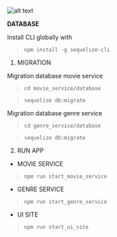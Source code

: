 ![alt text](https://cdn.rawgit.com/rikkeisoft-dn/microservice_nodejs/8eedf4d7/ui_site/public/img/movie_microservice.png
)

**DATABASE**

Install CLI globally with

> ``npm install -g sequelize-cli``

 1. MIGRATION

Migration database movie service

> ``cd movie_service/database``

> ``sequelize db:migrate``

Migration database genre service

> ``cd genre_service/database``

> ``sequelize db:migrate``

 2. RUN APP

- MOVIE SERVICE
> ``npm run start_movie_service``

- GENRE SERVICE
> ``npm run start_genre_service``

- UI SITE
> ``npm run start_ui_site``



